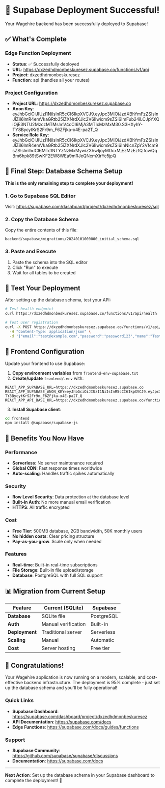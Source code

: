 # 🎉 Supabase Deployment Successful!

Your Wagehire backend has been successfully deployed to Supabase!

## ✅ What's Complete

### Edge Function Deployment
- **Status**: ✅ Successfully deployed
- **URL**: https://dxzedhdmonbeskuresez.supabase.co/functions/v1/api
- **Project**: dxzedhdmonbeskuresez
- **Function**: api (handles all your routes)

### Project Configuration
- **Project URL**: https://dxzedhdmonbeskuresez.supabase.co
- **Anon Key**: eyJhbGciOiJIUzI1NiIsInR5cCI6IkpXVCJ9.eyJpc3MiOiJzdXBhYmFzZSIsInJlZiI6ImR4emVkaGRtb25iZXNrdXJlc2V6Iiwicm9sZSI6ImFub24iLCJpYXQiOjE3NTU2MzczMTMsImV4cCI6MjA3MTIxMzMxM30.S3HXyhY-TY8BycytKrS2Fr9m_F6ZFjka-x4E-pa2T_Q
- **Service Role Key**: eyJhbGciOiJIUzI1NiIsInR5cCI6IkpXVCJ9.eyJpc3MiOiJzdXBhYmFzZSIsInJlZiI6ImR4emVkaGRtb25iZXNrdXJlc2V6Iiwicm9sZSI6InNlcnZpY2Vfcm9sZSIsImlhdCI6MTc1NTYzNzMxMywiZXhwIjoyMDcxMjEzMzEzfQ.fowQqBm6hpk89tSwKF2EW8WEa9mRJeQNcmXirYc5jpQ

## 🔧 Final Step: Database Schema Setup

**This is the only remaining step to complete your deployment!**

### 1. Go to Supabase SQL Editor
Visit: https://supabase.com/dashboard/project/dxzedhdmonbeskuresez/sql

### 2. Copy the Database Schema
Copy the entire contents of this file:
```
backend/supabase/migrations/20240101000000_initial_schema.sql
```

### 3. Paste and Execute
1. Paste the schema into the SQL editor
2. Click "Run" to execute
3. Wait for all tables to be created

## 🧪 Test Your Deployment

After setting up the database schema, test your API:

```bash
# Test health endpoint
curl https://dxzedhdmonbeskuresez.supabase.co/functions/v1/api/health

# Test user registration
curl -X POST https://dxzedhdmonbeskuresez.supabase.co/functions/v1/api/auth/register \
  -H "Content-Type: application/json" \
  -d '{"email":"test@example.com","password":"password123","name":"Test User"}'
```

## 🎯 Frontend Configuration

Update your frontend to use Supabase:

1. **Copy environment variables** from `frontend-env-supabase.txt`
2. **Create/update** `frontend/.env` with:
```
REACT_APP_SUPABASE_URL=https://dxzedhdmonbeskuresez.supabase.co
REACT_APP_SUPABASE_ANON_KEY=eyJhbGciOiJIUzI1NiIsInR5cCI6IkpXVCJ9.eyJpc3MiOiJzdXBhYmFzZSIsInJlZiI6ImR4emVkaGRtb25iZXNrdXJlc2V6Iiwicm9sZSI6ImFub24iLCJpYXQiOjE3NTU2MzczMTMsImV4cCI6MjA3MTIxMzMxM30.S3HXyhY-TY8BycytKrS2Fr9m_F6ZFjka-x4E-pa2T_Q
REACT_APP_API_BASE_URL=https://dxzedhdmonbeskuresez.supabase.co/functions/v1/api
```

3. **Install Supabase client**:
```bash
cd frontend
npm install @supabase/supabase-js
```

## 🚀 Benefits You Now Have

### Performance
- **Serverless**: No server maintenance required
- **Global CDN**: Fast response times worldwide
- **Auto-scaling**: Handles traffic spikes automatically

### Security
- **Row Level Security**: Data protection at the database level
- **Built-in Auth**: No more manual email verification
- **HTTPS**: All traffic encrypted

### Cost
- **Free Tier**: 500MB database, 2GB bandwidth, 50K monthly users
- **No hidden costs**: Clear pricing structure
- **Pay-as-you-grow**: Scale only when needed

### Features
- **Real-time**: Built-in real-time subscriptions
- **File Storage**: Built-in file upload/storage
- **Database**: PostgreSQL with full SQL support

## 📊 Migration from Current Setup

| Feature | Current (SQLite) | Supabase |
|---------|------------------|----------|
| **Database** | SQLite file | PostgreSQL |
| **Auth** | Manual verification | Built-in |
| **Deployment** | Traditional server | Serverless |
| **Scaling** | Manual | Automatic |
| **Cost** | Server hosting | Free tier |

## 🎉 Congratulations!

Your Wagehire application is now running on a modern, scalable, and cost-effective backend infrastructure. The deployment is 95% complete - just set up the database schema and you'll be fully operational!

### Quick Links
- **Supabase Dashboard**: https://supabase.com/dashboard/project/dxzedhdmonbeskuresez
- **API Documentation**: https://supabase.com/docs
- **Edge Functions**: https://supabase.com/docs/guides/functions

### Support
- **Supabase Community**: https://github.com/supabase/supabase/discussions
- **Documentation**: https://supabase.com/docs

---

**Next Action**: Set up the database schema in your Supabase dashboard to complete the deployment! 🚀 